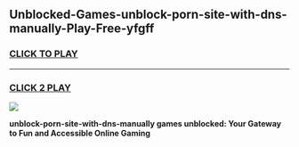 
## Unblocked-Games-unblock-porn-site-with-dns-manually-Play-Free-yfgff
<h3>
<a href="https://premium76.site?title=unblock-porn-site-with-dns-manually&ref=20M">CLICK TO PLAY</a></h3>
<hr>

<h3>
<a href="https://premium76.site?title=unblock-porn-site-with-dns-manually&ref=20M">CLICK 2 PLAY</a>
  
</h3>

<a href="https://premium76.site?title=unblock-porn-site-with-dns-manually&ref=19M"><img src="https://clearcache.store/games.png"></a>


**unblock-porn-site-with-dns-manually games unblocked: Your Gateway to Fun and Accessible Online Gaming**
